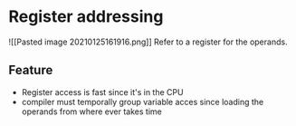 # Register addressing
![[Pasted image 20210125161916.png]]
Refer to a register for the operands.

## Feature
- Register access is fast since it's in the CPU
- compiler must temporally group variable acces since loading the operands from where ever takes time